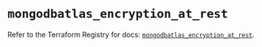 # `mongodbatlas_encryption_at_rest`

Refer to the Terraform Registry for docs: [`mongodbatlas_encryption_at_rest`](https://registry.terraform.io/providers/mongodb/mongodbatlas/1.17.3/docs/resources/encryption_at_rest).
